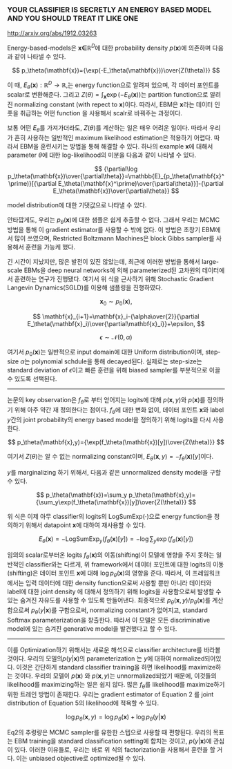### YOUR CLASSIFIER IS SECRETLY AN ENERGY BASED MODEL AND YOU SHOULD TREAT IT LIKE ONE

http://arxiv.org/abs/1912.03263

Energy-based-models은 $\mathbf{x\in}\mathbb{R}^D$에 대한 probability density $p(\mathbf{x})$에 의존하며 다음과 같이 나타낼 수 있다.

$$
p_\theta(\mathbf{x})={\exp(-E_\theta(\mathbf{x}))\over{Z(\theta)}}
$$

이 때, $E_\theta(\mathbf{x}):\mathbb{R}^D\rightarrow\mathbb{R}$,는 energy function으로 알려져 있으며, 각 데이터 포인트를 scalar로 변환해준다. 그리고 $Z(\theta)=\int_\mathbf{x}\exp(-E_\theta(\mathbf{x}))$는 partition function으로 알려진 normalizing constant (with repect to $\mathbf{x}$)이다. 따라서, EBM은 $\mathbf{x}$라는 데이터 인풋을 취급하는 어떤 function 을 사용해서 scalr로 바꿔주는 과정이다.

보통 어떤 $E_\theta$를 가져가더라도, $Z(\theta)$를 계산하는 일은 매우 어려운 일이다. 따라서 우리가 흔히 사용하는 일반적인 maximum likelihood estimation은 적용하기 어렵다. 따라서 EBM을 훈련시키는 방법을 통해 해결할 수 있다. 하나의 example $\mathbf{x}$에 대해서 parameter $\theta$에 대한 log-likelihood의 미분을 다음과 같이 나타낼 수 있다.

$$
{\partial\log p_\theta(\mathbf{x})\over{\partial\theta}}=\mathbb{E}_{p_\theta(\mathbf{x}^\prime)}[{\partial E_\theta(\mathbf{x}^\prime)\over{\partial\theta}}]-{\partial E_\theta(\mathbf{x})\over{\partial\theta}}
$$

model distribution에 대한 기댓값으로 나타낼 수 있다.

안타깝게도, 우리는 $p_\theta(\mathbf{x})$에 대한 샘플은 쉽게 추출할 수 없다. 그래서 우리는 MCMC방법을 통해 이 gradient estimator를 사용할 수 밖에 없다. 이 방법은 초창기 EBM에서 많이 쓰였으며, Restricted Boltzmann Machines은 block Gibbs sampler를 사용해서 훈련을 가능케 했다.

긴 시간이 지났지만, 많은 발전이 있진 않았는데, 최근에 이러한 방법을 통해서 large-scale EBMs을 deep neural networks에 의해 parameterized된 고차원의 데이터에서 훈련하는 연구가 진행됐다. 여기서 위 식을 근사하기 위해 Stochastic Gradient Langevin Dynamics(SGLD)를 이용해 샘플링을 진행하였다.

$$
\mathbf{x}_0\sim p_0(\mathbf{x}),
$$

$$
\mathbf{x}_{i+1}=\mathbf{x}_i-{\alpha\over{2}}{\partial E_\theta(\mathbf{x}_i)\over{\partial\mathbf{x}_i}}+\epsilon,
$$

$$
\epsilon\sim\mathcal{N}(0,\alpha)
$$

여기서 $p_0(\mathbf{x})$는 일반적으로 input domain에 대한 Uniform distribution이며, step-size $\alpha$는 polynomial schdule을 통해 decayed된다. 실제로는 step-size는 standard deviation of $\epsilon$이고 빠른 훈련을 위해 biased sampler를 부분적으로 이끌 수 있도록 선택된다.

---

논문의 key observation은 $f_\theta$로 부터 얻어지는 logits에 대해 $p(\mathbf{x},y)$와 $p(\mathbf{x})$를 정의하기 위해 아주 약간 재 정의한다는 점이다. $f_\theta$에 대한 변화 없이, 데이터 포인트 $\mathbf{x}$와 label $y$간의 joint probability의 energy based model을 정의하기 위해 logits을 다시 사용한다.

$$
p_\theta(\mathbf{x},y)={\exp(f_\theta(\mathbf{x})[y])\over{Z(\theta)}}
$$

여기서 $Z(\theta)$는 알 수 없는 normalizing constant이며, $E_\theta(\mathbf{x},y)=-f_\theta(\mathbf{x})[y]$이다.

$y$를 marginalizing 하기 위해서, 다음과 같은 unnormalized density model을 구할 수 있다.

$$
p_\theta(\mathbf{x})=\sum_y p_\theta(\mathbf{x},y)={\sum_y\exp(f_\theta(\mathbf{x})[y])\over{Z(\theta)}}
$$

위 식은 이제 아무 classifier의 logits의 $\text{LogSumExp}(\cdot)$으로 energy function을 정의하기 위해서 datapoint $\mathbf{x}$에 대하여 재사용할 수 있다.

$$
E_\theta(\mathbf{x})=-\text{LogSumExp}_y(f_\theta(\mathbf{x})[y])=-\log\sum_y\exp(f_\theta(\mathbf{x})[y])
$$

임의의 scalar로부터온 logits $f_\theta(\mathbf{x})$의 이동(shifting)이 모델에 영향을 주지 못하는 일반적인 classifier와는 다르게, 위 framework에서 데이터 포인트에 대한 logits의 이동(shifting)은 데이터 포인트 $\mathbf{x}$에 대해 $\log p_\theta(\mathbf{x})$의 영향을 준다. 따라서, 이 프레임워크에서는 입력 데이터에 대한 density function으로써 사용할 뿐만 아니라 데이터와 label에 대한 joint density 에 대해서 정의하기 위해 logits을 사용함으로써 발생할 수 있는 숨겨진 자유도를 사용할 수 있도록 만들어낸다. 최종적으로 $p_\theta(\mathbf{x},y)/p_\theta(\mathbf{x})$를 계산함으로써  $p_\theta(y|\mathbf{x})$를 구함으로써, normalizing constant가 없어지고, standard Softmax parameterization을 창출한다. 따라서 이 모델은 모든 discriminative model에 있는 숨겨진 generative model을 발견했다고 할 수 있다.

---
이를 Optimization하기 위해서는 새로운 해석으로 classifier architecture를 바라볼 것이다. 우리의 모델의$p(y|\mathbf{x})$의 parameterization 는 $y$에 대하여 normalized되어있다. 이것은 간단하게 standard classifier training을 하면 likelihood를 maximize하는 것이다. 우리의 모델이 $p(\mathbf{x})$ 와 $p(\mathbf{x},y)$는 unnormalized되었기 때문에, 이것들의 likelihood를 maximizing하는 일은 쉽지 않다. 많은 $f_\theta$를 likelihood를 maximize하기위한 트레인 방법이 존재한다. 우리는 gradient estimator of Equation 2 를 joint distribution of Equation 5의 likelihood에 적욕할 수 있다. 

$$
\log p_\theta(\mathbf{x},y)=\log p_\theta(\mathbf{x})+\log p_\theta(y|\mathbf{x})
$$

Eq2의 추령량은 MCMC sampler를 유한한 스텝으로 사용할 때 편향된다. 우리의 목표는 EBM training을 standard classification setting에 합치는 것이고, $p(y|\mathbf{x})$에 관심이 있다. 이러한 이유들로, 우리는 바로 위 식의 factorization을 사용해서 훈련을 할 거다. 이는 unbiased objective로 optimized될 수 있다.


